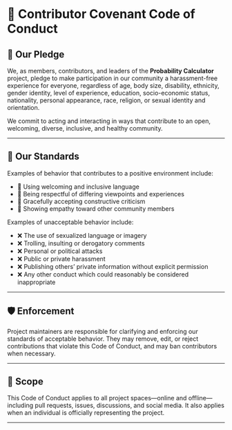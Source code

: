 # 📜 Contributor Covenant Code of Conduct

## 👥 Our Pledge

We, as members, contributors, and leaders of the **Probability Calculator** project, pledge to make participation in our community a harassment-free experience for everyone, regardless of age, body size, disability, ethnicity, gender identity, level of experience, education, socio-economic status, nationality, personal appearance, race, religion, or sexual identity and orientation.

We commit to acting and interacting in ways that contribute to an open, welcoming, diverse, inclusive, and healthy community.

---

## 🤝 Our Standards

Examples of behavior that contributes to a positive environment include:

- 💬 Using welcoming and inclusive language  
- 🤝 Being respectful of differing viewpoints and experiences  
- 🧠 Gracefully accepting constructive criticism  
- 👐 Showing empathy toward other community members  

Examples of unacceptable behavior include:

- ❌ The use of sexualized language or imagery  
- ❌ Trolling, insulting or derogatory comments  
- ❌ Personal or political attacks  
- ❌ Public or private harassment  
- ❌ Publishing others’ private information without explicit permission  
- ❌ Any other conduct which could reasonably be considered inappropriate  

---

## 🛡 Enforcement

Project maintainers are responsible for clarifying and enforcing our standards of acceptable behavior. They may remove, edit, or reject contributions that violate this Code of Conduct, and may ban contributors when necessary.

---

## 📝 Scope

This Code of Conduct applies to all project spaces—online and offline—including pull requests, issues, discussions, and social media. It also applies when an individual is officially representing the project.

---
